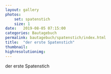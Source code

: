 ```yaml
---
layout: gallery
photos:
    set: spatenstich
    size: 1
date:   2019-08-05 07:15:00
categories: Bautagebuch
permalink: bautagebuch/spatenstich/index.html
title:  "der erste Spatenstich"
thumbnail: 
highresolutionimg: 
---
```

der erste Spatenstich